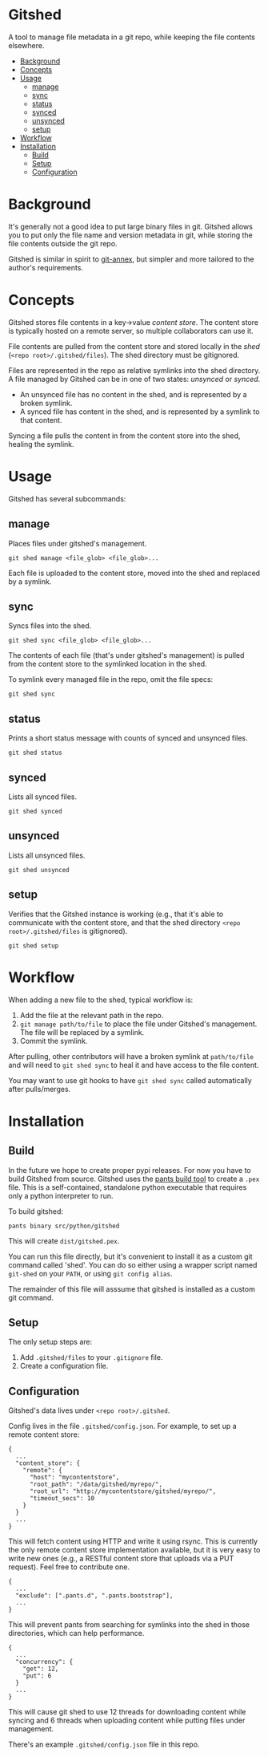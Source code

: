 Gitshed
=======

A tool to manage file metadata in a git repo, while keeping the file contents elsewhere.

<!-- toc -->

* [Background](#background)
* [Concepts](#concepts)
* [Usage](#usage)
  * [manage](#manage)
  * [sync](#sync)
  * [status](#status)
  * [synced](#synced)
  * [unsynced](#unsynced)
  * [setup](#setup)
* [Workflow](#workflow)
* [Installation](#installation)
  * [Build](#build)
  * [Setup](#setup)
  * [Configuration](#configuration)

<!-- toc stop -->


Background
==========

It's generally not a good idea to put large binary files in git. Gitshed allows you to 
put only the file name and version metadata in git, while storing the file contents outside
the git repo.

Gitshed is similar in spirit to [git-annex](https://git-annex.branchable.com/), but simpler and 
more tailored to the author's requirements.


Concepts
========

Gitshed stores file contents in a key->value *content store*. The content store is typically hosted 
on a remote server, so multiple collaborators can use it.

File contents are pulled from the content store and stored locally in the *shed*
(`<repo root>/.gitshed/files`). The shed directory must be gitignored.

Files are represented in the repo as relative symlinks into the shed directory. A file managed by
Gitshed can be in one of two states: *unsynced* or *synced*.

- An unsynced file has no content in the shed, and is represented by a broken symlink.
- A synced file has content in the shed, and is represented by a symlink to that content.

Syncing a file pulls the content in from the content store into the shed, healing the symlink.


Usage
=====

Gitshed has several subcommands:

manage
------

Places files under gitshed's management.

`git shed manage <file_glob> <file_glob>...`

Each file is uploaded to the content store, moved into the shed and replaced by a symlink.

sync
----

Syncs files into the shed.

`git shed sync <file_glob> <file_glob>...`

The contents of each file (that's under gitshed's management) is pulled from the content store
to the symlinked location in the shed.

To symlink every managed file in the repo, omit the file specs:

`git shed sync`

status
------

Prints a short status message with counts of synced and unsynced files.

`git shed status`

synced
------

Lists all synced files.

`git shed synced`


unsynced
--------

Lists all unsynced files.

`git shed unsynced`


setup
-----

Verifies that the Gitshed instance is working (e.g., that it's able to communicate with the
content store, and that the shed directory `<repo root>/.gitshed/files` is gitignored).

`git shed setup`


Workflow
========

When adding a new file to the shed, typical workflow is:

1. Add the file at the relevant path in the repo.
2. `git manage path/to/file` to place the file under Gitshed's management. The file
   will be replaced by a symlink.
3. Commit the symlink.

After pulling, other contributors will have a broken symlink at `path/to/file` and will 
need to `git shed sync` to heal it and have access to the file content. 

You may want to use git hooks to have `git shed sync` called automatically after pulls/merges.



Installation
============

Build
-----

In the future we hope to create proper pypi releases. For now you have to build Gitshed from source.
Gitshed uses the [pants build tool](http://pantsbuild.github.io/) to create a `.pex` file. 
This is a self-contained, standalone python executable that requires only a python interpreter 
to run.

To build gitshed:

`pants binary src/python/gitshed`

This will create `dist/gitshed.pex`. 

You can run this file directly, but it's convenient to install it as a custom git command 
called 'shed'. You can do so either using a wrapper script  named `git-shed` on your `PATH`, 
or using `git config alias`. 

The remainder of this file will asssume that gitshed is installed as a custom git command.


Setup
-----
The only setup steps are:

1. Add `.gitshed/files` to your `.gitignore` file.
2. Create a configuration file.

Configuration
-------------

Gitshed's data lives under `<repo root>/.gitshed`.

Config lives in the file `.gitshed/config.json`. For example, to set up a remote content store:

    {
      ...
      "content_store": {
        "remote": {
          "host": "mycontentstore",
          "root_path": "/data/gitshed/myrepo/",
          "root_url": "http://mycontentstore/gitshed/myrepo/",
          "timeout_secs": 10
        }
      }
      ...
    }
    
This will fetch content using HTTP and write it using rsync. This is currently the only remote
content store implementation available, but it is very easy to write new ones (e.g., a RESTful 
content store that uploads via a PUT request). Feel free to contribute one.
    
    {
      ...
      "exclude": [".pants.d", ".pants.bootstrap"],
      ...
    }

This will prevent pants from searching for symlinks into the shed in those directories, 
which can help performance.
    
    {
      ...
      "concurrency": {
        "get": 12,
        "put": 6
      }
      ...
    }
    
This will cause git shed to use 12 threads for downloading content while syncing and 
6 threads when uploading content while putting files under management.

There's an example `.gitshed/config.json` file in this repo.
